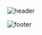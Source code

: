 ![header](https://capsule-render.vercel.app/api?type=waving&color=2E97D7&fontColor=FFFFFF&height=300&section=header&text=Jinwoo%20Ha&fontSize=90)



![footer](https://capsule-render.vercel.app/api?section=footer&color=7AB53F)
